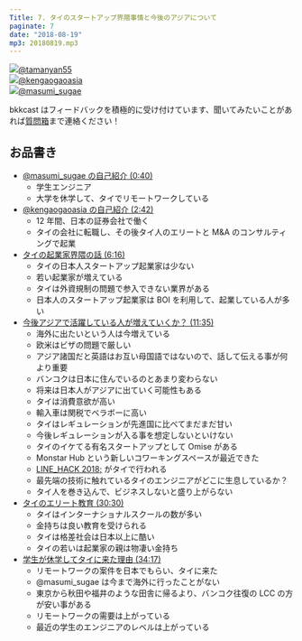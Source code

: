 ```yaml
---
Title: 7. タイのスタートアップ界隈事情と今後のアジアについて
paginate: 7
date: "2018-08-19"
mp3: 20180819.mp3
---
```


<div class="presenter-container">
  <div class="presenter-item">
    <a href="https://twitter.com/tamanyan55" target="_blank"><img class="icon" src="https://pbs.twimg.com/profile_images/712212594396778497/BqOVpfAj_400x400.jpg"><span>@tamanyan55</span></a>
  </div>
  <div class="presenter-item">
    <a href="https://twitter.com/kengaogaoasia" target="_blank"><img class="icon" src="https://pbs.twimg.com/profile_images/983336995307962368/rhFQatb0_400x400.jpg"><span>@kengaogaoasia</span></a>
  </div>
  <div class="presenter-item">
    <a href="https://twitter.com/masumi_sugae" target="_blank"><img class="icon" src="https://pbs.twimg.com/profile_images/1014738085945339904/mdMUGlcc_400x400.jpg"><span>@masumi_sugae</span></a>
  </div>
</div>

bkkcast はフィードバックを積極的に受け付けています、聞いてみたいことがあれば<a class="notice" href="https://peing.net/ja/bkkcast" target="_blank">質問箱</a>まで連絡ください！

## お品書き

- <a class="jump" href="#40">@masumi_sugae の自己紹介 (0:40)</a>
  - 学生エンジニア
  - 大学を休学して、タイでリモートワークしている
- <a class="jump" href="#162">@kengaogaoasia の自己紹介 (2:42)</a>
  - 12 年間、日本の証券会社で働く
  - タイの会社に転職し、その後タイ人のエリートと M&A のコンサルティングで起業
- <a class="jump" href="#376">タイの起業家界隈の話 (6:16)</a>
  - タイの日本人スタートアップ起業家は少ない
  - 若い起業家が増えている
  - タイは外資規制の問題で参入できない業界がある
  - 日本人のスタートアップ起業家は BOI を利用して、起業している人が多い
- <a class="jump" href="#695">今後アジアで活躍している人が増えていくか？ (11:35)</a>
  - 海外に出たいという人は今増えている
  - 欧米はビザの問題で厳しい
  - アジア諸国だと英語はお互い母国語ではないので、話して伝える事が何より重要
  - バンコクは日本に住んでいるのとあまり変わらない
  - 将来は日本人がアジアに出ていく可能性もある
  - タイは消費意欲が高い
  - 輸入車は関税でベラボーに高い
  - タイはレギュレーションが先進国に比べてまだまだ甘い
  - 今後レギュレーションが入る事を想定しないといけない
  - タイのイケてる有名スタートアップとして Omise がある
  - Monstar Hub という新しいコワーキングスペースが最近できた
  - [LINE_HACK 2018;](https://hackth.line.me/) がタイで行われる
  - 最先端の技術に触れているタイのエンジニアがどこに生息しているか？
  - タイ人を巻き込んで、ビジネスしないと盛り上がらない
- <a class="jump" href="#1830">タイのエリート教育 (30:30)</a>
  - タイはインターナショナルスクールの数が多い
  - 金持ちは良い教育を受けられる
  - タイは格差社会は日本以上に酷い
  - タイの若いは起業家の親は物凄い金持ち
- <a class="jump" href="#2057">学生が休学してタイに来た理由 (34:17)</a>
  - リモートワークの案件を日本でもらい、タイに来た
  - @masumi_sugae は今まで海外に行ったことがない
  - 東京から秋田や福井のような田舎に帰るより、バンコク往復の LCC の方が安い事がある
  - リモートワークの需要は上がっている
  - 最近の学生のエンジニアのレベルは上がっている
